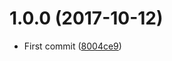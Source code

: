 <a name="1.0.0"></a>
# 1.0.0 (2017-10-12)

* First commit ([8004ce9](https://github.com/Kikobeats/react-img-atv/commit/8004ce9))



